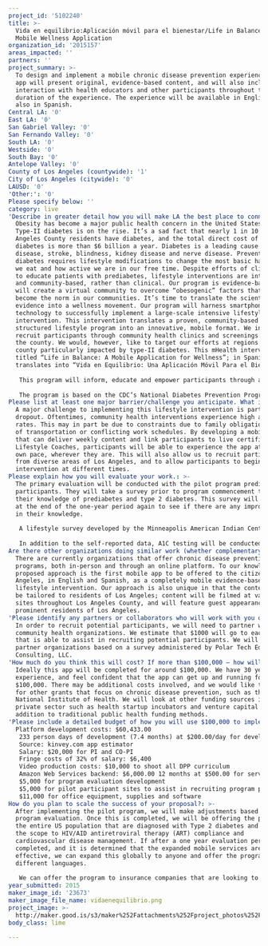 ```yaml
---
project_id: '5102240'
title: >-
  Vida en equilibrio:Aplicación móvil para el bienestar/Life in Balance: A
  Mobile Wellness Application
organization_id: '2015157'
areas_impacted: ''
partners: ''
project_summary: >-
  To design and implement a mobile chronic disease prevention experience. This
  app will present original, evidence-based content, and will also include live
  interaction with health educators and other participants throughout the
  duration of the experience. The experience will be available in English and
  also in Spanish.
Central LA: '0'
East LA: '0'
San Gabriel Valley: '0'
San Fernando Valley: '0'
South LA: '0'
Westside: '0'
South Bay: '0'
Antelope Valley: '0'
County of Los Angeles (countywide): '1'
City of Los Angeles (citywide): '0'
LAUSD: '0'
'Other:': '0'
Please specify below: ''
category: live
'Describe in greater detail how you will make LA the best place to connect:': >-
  Obesity has become a major public health concern in the United States, and
  Type-II diabetes is on the rise. It’s a sad fact that nearly 1 in 10 Los
  Angeles County residents have diabetes, and the total direct cost of treating
  diabetes is more than $6 billion a year. Diabetes is a leading cause of heart
  disease, stroke, blindness, kidney disease and nerve disease. Preventing
  diabetes requires lifestyle modifications to change the most basic habits-how
  we eat and how active we are in our free time. Despite efforts of clinicians
  to educate patients with prediabetes, lifestyle interventions are intensive
  and community-based, rather than clinical. Our program is evidence-based, and
  will create a virtual community to overcome “obesogenic” factors that have
  become the norm in our communities. It’s time to translate the scientific
  evidence into a wellness movement. Our program will harness smartphone
  technology to successfully implement a large-scale intensive lifestyle
  intervention. This intervention translates a proven, community-based
  structured lifestyle program into an innovative, mobile format. We intend to
  recruit participants through community health clinics and screenings across
  the county. We would, however, like to target our efforts at regions of the
  county particularly impacted by type-II diabetes. This mHealth intervention is
  titled “Life in Balance: A Mobile Application for Wellness”; in Spanish, this
  translates into “Vida en Equilibrio: Una Aplicación Móvil Para el Bienestar”.
   
   This program will inform, educate and empower participants through a convenient smartphone app.
   
   The program is based on the CDC’s National Diabetes Prevention Program curriculum, and it will be tailored to adults living in Los Angeles. In order to maximize the potential of our mobile program, the intervention will be available in two formats: English and Spanish. This will enable us to reach a wider audience of adults who may benefit from the program. Los Angeles residents who complete this mobile intervention will experience a 12-month intensive lifestyle intervention. The main objectives are modest weight loss of 5-7% and increased physical activity. The app will include many features that connect participants to the world around them. Each participant will receive a Bluetooth scale that will link directly to the app to record weekly weight, and a smartphone pedometer will assist in recording physical activity.
Please list at least one major barrier/challenge you anticipate. What is your strategy for overcoming these obstacles?: >-
  A major challenge to implementing this lifestyle intervention is participant
  dropout. Oftentimes, community health interventions experience high attrition
  rates. This may in part be due to constraints due to family obligations, lack
  of transportation or conflicting work schedules. By developing a mobile app
  that can deliver weekly content and link participants to live certified
  Lifestyle Coaches, participants will be able to experience the app at their
  own pace, wherever they are. This will also allow us to recruit participants
  from diverse areas of Los Angeles, and to allow participants to begin the
  intervention at different times.
Please explain how you will evaluate your work.: >-
  The primary evaluation will be conducted with the pilot program prediabetes
  participants. They will take a survey prior to program commencement to test
  their knowledge of prediabetes and type 2 diabetes. This survey will be redone
  at the end of the one-year period again to see if there are any improvements
  in their knowledge. 
   
   A lifestyle survey developed by the Minneapolis American Indian Center (Minneapolis American Indian Center, 2004) will be administered at three, six, nine and twelve month intervals to check on the participants’ progress with the mobile DPP program. 
   
   In addition to the self-reported data, A1C testing will be conducted at baseline and at the same intervals as when the surveys are administered and will be done by staff working at the DPP partners. The A1C testing will determine if the program participants are successfully able to use the mobile DPP platform to reduce their risk.
Are there other organizations doing similar work (whether complementary or competitive)? What is unique about your proposed approach?: >-
  There are currently organizations that offer chronic disease prevention
  programs, both in-person and through an online platform. To our knowledge, our
  proposed approach is the first mobile app to be offered to the citizens of Los
  Angeles, in English and Spanish, as a completely mobile evidence-based
  lifestyle intervention. Our approach is also unique in that the content will
  be tailored to residents of Los Angeles; content will be filmed at various
  sites throughout Los Angeles County, and will feature guest appearances by
  prominent residents of Los Angeles.
'Please identify any partners or collaborators who will work with you on this project. How much of the $100,000 grant award will each partner receive?': >-
  In order to recruit potential participants, we will need to partner with
  community health organizations. We estimate that $1000 will go to each partner
  that is able to assist in recruiting potential participants. We will identify
  partner organizations based on a survey administered by Polar Tech Ed and
  Consulting, LLC.
'How much do you think this will cost? If more than $100,000 – how will you cover the additional costs?': >-
  Ideally this app will be completed for around $100,000. We have 30 years of IT
  experience, and feel confident that the app can get up and running for around
  $100,000. There may be additional costs involved, and we would like to apply
  for other grants that focus on chronic disease prevention, such as the
  National Institute of Health. We will look at other funding sources in the
  private sector such as health startup incubators and venture capital in
  addition to traditional public health funding methods.
'Please include a detailed budget of how you will use $100,000 to implement this project.': |-
  Platform development costs: $60,433.00
   233 person days of development (7.4 months) at $200.00/day for developers and designers
   Source: kinvey.com app estimator
   Salary: $20,000 for PI and CO-PI
   Fringe costs of 32% of salary: $6,400
   Video production costs: $10,000 to shoot all DPP curriculum
   Amazon Web Services backend: $6,000.00 12 months at $500.00 for servers and web hosting
   $5,000 for program evaluation development
   $5,000 for pilot participant sites to assist in recruiting program participants
   $11,000 for office equipment, supplies and software
How do you plan to scale the success of your proposal?: >-
  After implementing the pilot program, we will make adjustments based on the
  program evaluation. Once this is completed, we will be offering the program to
  the entire US population that are diagnosed with Type 2 diabetes and expanding
  the scope to HIV/AID antiretroviral therapy (ART) compliance and
  cardiovascular disease management. If after a one year evaluation period is
  completed, and it is determined that the expanded mobile services are
  effective, we can expand this globally to anyone and offer the program in
  different languages.
   
   We can offer the program to insurance companies that are looking to add diabetes prevention efforts to their wellness program as well.
year_submitted: 2015
maker_image_id: '23673'
maker_image_file_name: vidaenequilibrio.png
project_image: >-
  http://maker.good.is/s3/maker%252Fattachments%252Fproject_photos%252Fimages%252F23673%252Fdisplay%252Fvidaenequilibrio.png=c570x385
body_class: lime

---
```

